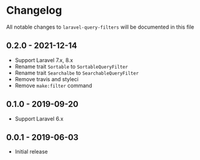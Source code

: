 # Changelog

All notable changes to `laravel-query-filters` will be documented in this file

## 0.2.0 - 2021-12-14

- Support Laravel 7.x, 8.x
- Rename trait `Sortable` to `SortableQueryFilter`
- Rename trait `Searchalbe` to `SearchableQueryFilter`
- Remove travis and styleci
- Remove `make:filter` command

## 0.1.0 - 2019-09-20

- Support Laravel 6.x

## 0.0.1 - 2019-06-03

- Initial release

